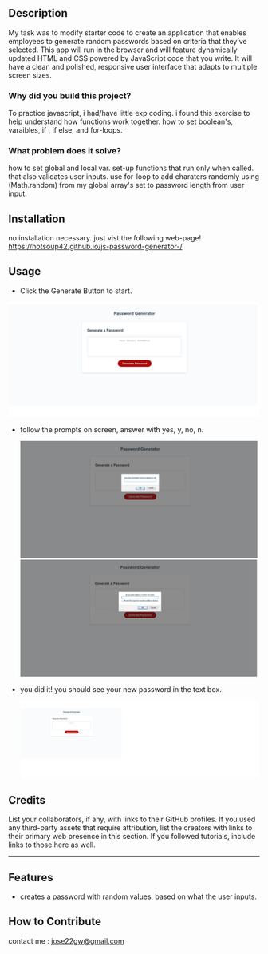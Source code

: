 # <JAVASCRIPT PASSWORD GENERATOR>

## Description

 My task was to modify starter code to create an application that enables employees to generate random passwords based on criteria that they’ve selected. This app will run in the browser and will feature dynamically updated HTML and CSS powered by JavaScript code that you write. It will have a clean and polished, responsive user interface that adapts to multiple screen sizes.
 

### Why did you build this project?
To practice javascript, i had/have little exp coding. i found this exercise to help understand how functions work together. how to set boolean's, varaibles, if , if else, and for-loops. 

### What problem does it solve?
how to set global and local var. 
set-up functions that run only when called. 
that also validates user inputs.
use for-loop to add charaters randomly using (Math.random) from my global array's set to password length from user input. 


## Installation
no installation necessary. just vist the following web-page! https://hotsoup42.github.io/js-password-generator-/

## Usage
- Click the Generate Button to start.

 ![alt text](Assets\js-password-gen-home.png)

- follow the prompts on screen, answer with yes, y, no, n.

   
    ![alt text](Assets\js-password-prompt.png)
    ![alt text](Assets\js-pass-prompt2.png)

- you did it! you should see your new password in the text box.

    ![alt text](Assets\js-pass-yay.png)

## Credits
List your collaborators, if any, with links to their GitHub profiles.
If you used any third-party assets that require attribution, list the creators with links to their primary web presence in this section.
If you followed tutorials, include links to those here as well.

---

## Features
- creates a password with random values, based on what the user inputs.

## How to Contribute
contact me : jose22gw@gmail.com
